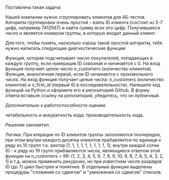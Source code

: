 Поставлена такая задача:

Нашей компании нужно сгруппировать клиентов для АБ-тестов. Алгоритм группировки очень простой - взять ID клиента (состоит из 5-7 цифр, например 7412567) и найти сумму всех его цифр. Получившееся число и является номером группы, в которую входит данный клиент.

Для того, чтобы понять, насколько хорош такой простой алгоритм, тебе нужно написать следующие диагностические функции:

Функция, которая подсчитывает число покупателей, попадающих в каждую группу, если нумерация ID сквозная и начинается с 0. На вход функция получает целое число n_customers (количество клиентов).
Функция, аналогичная первой, если ID начинается с произвольного числа. На вход функция получает целые числа: n_customers (количество клиентов) и n_first_id (первый ID в последовательности).
Напишите код функций на Python и оформите его в репозиторий Github. В форму ответа вставьте ссылку на репозиторий, убедитесь, что он публичный. 

Дополнительно к работоспособности оценим:

читабельность и аккуратность кода;
производительность кода.

Решение закомитил.

Логика:
    При итерации по ID клиентов группы заполняются поочередно, при этом 
    внутри каждого десятка клиентов прибавляется по единице к ряду из 10 групп
    т.е. вектор [1, 1, 1, 1, 1, 1, 1, 1, 1, 1];
    внутри каждой сотни ID - к ряду из 19 групп прибавляются числа, являющиеся
    ответом этой функции на n_customers = 99:
    [1, 2, 3, 4, 5, 6, 7, 8, 9, 10, 9, 8, 7, 6, 5, 4, 3, 2, 1] и т.д.
    можно применить рекурсию, но при известном числе разрядов ID (до 7)
    цикл быстрее и понятнее.
    В отдельные функции выделены процедуры "сложения со сдвигом" и
    "умножения со сдвигом" списков.
    
